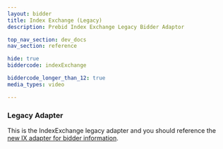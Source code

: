 ```yaml
---
layout: bidder
title: Index Exchange (Legacy)
description: Prebid Index Exchange Legacy Bidder Adaptor

top_nav_section: dev_docs
nav_section: reference

hide: true
biddercode: indexExchange

biddercode_longer_than_12: true
media_types: video

---
```


### Legacy Adapter

This is the IndexExchange legacy adapter and you should reference the [new IX adapter for bidder information]({{site.baseurl}}/dev-docs/bidders/indexExchange.html).
